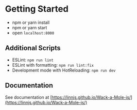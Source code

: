 # Getting Started
- npm or yarn install
- npm or yarn start
- open `localhost:8000`

## Additional Scripts
- ESLint: `npm run lint`
- ESLint with formatting: `npm run lint:fix`
- Development mode with HotReloading: `npm run dev`

## Documentation
See documentation at [https://linnjs.github.io/Wack-a-Mole-js/](https://linnjs.github.io/Wack-a-Mole-js/)
